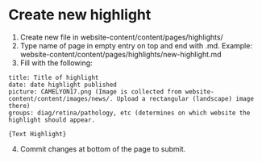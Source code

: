 # Create new highlight

1. Create new file in website-content/content/pages/highlights/
2. Type name of page in empty entry on top and end with .md. Example: website-content/content/pages/highlights/new-highlight.md
3. Fill with the following:
```
title: Title of highlight
date: date highlight published
picture: CAMELYON17.png (Image is collected from website-content/content/images/news/. Upload a rectangular (landscape) image there)
groups: diag/retina/pathology, etc (determines on which website the highlight should appear.

{Text Highlight}
```

4. Commit changes at bottom of the page to submit.
